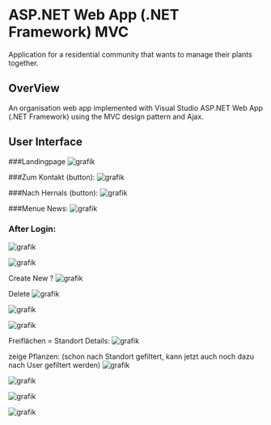 
# ASP.NET Web App (.NET Framework) MVC
Application for a residential community that wants to manage their plants together.

## OverView
An organisation web app implemented with Visual Studio ASP.NET Web App (.NET Framework) using the MVC design pattern and Ajax.


## User Interface

###Landingpage
![grafik](https://user-images.githubusercontent.com/78412795/107249810-fd458480-6a33-11eb-9560-0f887e2af45b.png)

###Zum Kontakt (button):
![grafik](https://user-images.githubusercontent.com/78412795/107250055-14847200-6a34-11eb-8fbe-50e21e0ccb5d.png)

###Nach Hernals (button):
![grafik](https://user-images.githubusercontent.com/78412795/107250301-26661500-6a34-11eb-8daf-716df9cd3063.png)

###Menue News:
![grafik](https://user-images.githubusercontent.com/78412795/107250470-34b43100-6a34-11eb-9dae-8da21c7a1458.png)

### After Login:
![grafik](https://user-images.githubusercontent.com/78412795/107250918-557c8680-6a34-11eb-8815-f942a07430d3.png)

![grafik](https://user-images.githubusercontent.com/78412795/107251098-63320c00-6a34-11eb-9bb0-b23fe836139c.png)

Create New ? 
![grafik](https://user-images.githubusercontent.com/78412795/107251298-7d6bea00-6a34-11eb-80a9-5aaaa7d1ad26.png)

Delete
![grafik](https://user-images.githubusercontent.com/78412795/107251348-89f04280-6a34-11eb-81b8-19e6b9c4b53c.png)

![grafik](https://user-images.githubusercontent.com/78412795/107251386-9379aa80-6a34-11eb-8b9d-7bf5b9a550f6.png)

![grafik](https://user-images.githubusercontent.com/78412795/107251448-a1c7c680-6a34-11eb-8f8c-b01b7addd589.png)

Freiflächen = Standort
Details:
![grafik](https://user-images.githubusercontent.com/78412795/107251544-be63fe80-6a34-11eb-8919-094ee3b2c6a7.png)

zeige Pflanzen:
(schon nach Standort gefiltert, kann jetzt auch noch dazu nach User gefiltert werden)
![grafik](https://user-images.githubusercontent.com/78412795/107251696-ee130680-6a34-11eb-8d45-241799437810.png)

![grafik](https://user-images.githubusercontent.com/78412795/107251584-c91e9380-6a34-11eb-9d8f-7921d72a81de.png)

![grafik](https://user-images.githubusercontent.com/78412795/107251602-ce7bde00-6a34-11eb-8279-b61d0990ec61.png)

![grafik](https://user-images.githubusercontent.com/78412795/107251617-d3409200-6a34-11eb-8c58-47b0170ff136.png)
